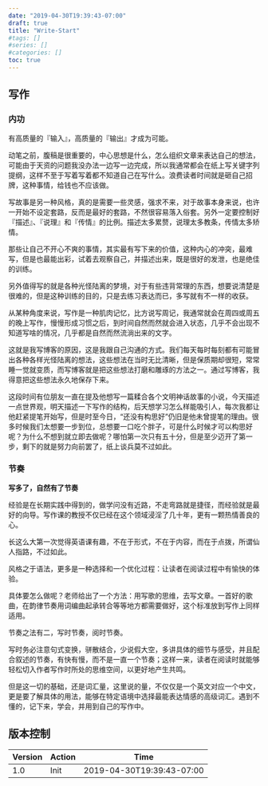 ```yaml
---
date: "2019-04-30T19:39:43-07:00"
draft: true
title: "Write-Start"
#tags: []
#series: []
#categories: []
toc: true
---
```

## 写作

### 内功
有高质量的『输入』，高质量的『输出』才成为可能。

动笔之前，腹稿是很重要的，中心思想是什么，怎么组织文章来表达自己的想法，可能由于天资的问题我没办法一边写一边完成，所以我通常都会在纸上写关键字列提纲，这样不至于写着写着都不知道自己在写什么。浪费读者时间就是砸自己招牌，这种事情，给钱也不应该做。

写故事是另一种风格，真的是需要一些灵感，强求不来，对于故事本身来说，也许一开始不设定套路，反而是最好的套路，不然很容易落入俗套。另外一定要控制好『描述』、『说理』和『传情』的比例。描述太多累赘，说理太多教条，传情太多矫情。

那些让自己不开心不爽的事情，其实最有写下来的价值，这种内心的冲突，最难写，但是也最能出彩，试着去观察自己，并描述出来，既是很好的发泄，也是绝佳的训练。

另外值得写的就是各种光怪陆离的梦境，对于有些违背常理的东西，想要说清楚是很难的，但是这种训练的目的，只是去练习表达而已，多写就有不一样的收获。

从某种角度来说，写作是一种肌肉记忆，比方说写周记，我通常就会在周四或周五的晚上写作，慢慢形成习惯之后，到时间自然而然就会进入状态，几乎不会出现不知道写啥的情况，几乎都是自然而然流淌出来的文字。

这就是我写博客的原因，这是我跟自己沟通的方式。我们每天每时每刻都有可能冒出各种各样光怪陆离的想法，这些想法在当时无比清晰，但是保质期却很短，常常睡一觉就变质，而写博客就是把这些想法打磨和雕琢的方法之一。通过写博客，我得意把这些想法永久地保存下来。

这段时间有位朋友一直在提及他想写一篇糅合各个文明神话故事的小说，今天描述一点世界观，明天描述一下写作的结构，后天想学习怎么样能吸引人，每次我都让他赶紧提笔开始写，但是时至今日，“还没有构思好”仍旧是他未曾提笔的理由。很多时候我们太想要一步到位，总想要一口吃个胖子，可是什么时候才可以构思好呢？为什么不想到就立即去做呢？哪怕第一次只有五十分，但是至少迈开了第一步，剩下的就是努力向前罢了，纸上谈兵莫不过如此。






### 节奏
**写多了，自然有了节奏**

经验是在长期实践中得到的，做学问没有近路，不走弯路就是捷径，而经验就是最好的向导。写作课的教授不仅已经在这个领域浸淫了几十年，更有一颗热情善良的心。

长这么大第一次觉得英语课有趣，不在于形式，不在于内容，而在于点拨，所谓仙人指路，不过如此。

风格之于语法，更多是一种选择和一个优化过程：让读者在阅读过程中有愉快的体验。

具体要怎么做呢？老师给出了一个方法：用写歌的思维，去写文章。一首好的歌曲，在韵律节奏用词编曲起承转合等等地方都需要做好，这个标准放到写作上同样适用。

节奏之法有二，写时节奏，阅时节奏。

写时务必注意句式变换，骈散结合，少说假大空，多讲具体的细节与感受，并且配合叙述的节奏，有快有慢，而不是一直一个节奏；这样一来，读者在阅读时就能够轻松切入作者写作时所处的思维空间，以更好地产生共鸣。

但是这一切的基础，还是词汇量，这里说的量，不仅仅是一个英文对应一个中文，更是要了解具体的用法，能够在特定语境中选择最能表达情感的高级词汇。遇到不懂的，记下来，学会，并用到自己的写作中。



## 版本控制

| Version | Action                   | Time       |
| ------- | ------------------------ | ---------- |
| 1.0     | Init                     | 2019-04-30T19:39:43-07:00|
